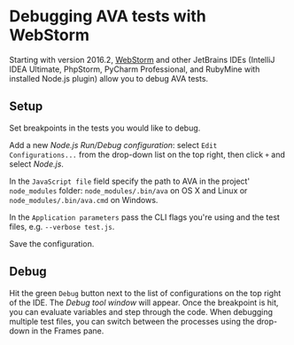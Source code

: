 # Debugging AVA tests with WebStorm

Starting with version 2016.2, [WebStorm](https://www.jetbrains.com/webstorm/) and other JetBrains IDEs (IntelliJ IDEA Ultimate, PhpStorm, PyCharm Professional, and RubyMine with installed Node.js plugin) allow you to debug AVA tests. 

## Setup

Set breakpoints in the tests you would like to debug.

Add a new *Node.js Run/Debug configuration*: select `Edit Configurations...` from the drop-down list on the top right, then click `+` and select *Node.js*.

In the `JavaScript file` field specify the path to AVA in the project' `node_modules` folder: `node_modules/.bin/ava` on OS X and Linux or `node_modules/.bin/ava.cmd` on Windows.

In the `Application parameters` pass the CLI flags you're using and the test files, e.g. `--verbose test.js`.

Save the configuration.

## Debug

Hit the green `Debug` button next to the list of configurations on the top right of the IDE. The *Debug tool window* will appear. Once the breakpoint is hit, you can evaluate variables and step through the code. When debugging multiple test files, you can switch between the processes using the drop-down in the Frames pane.
